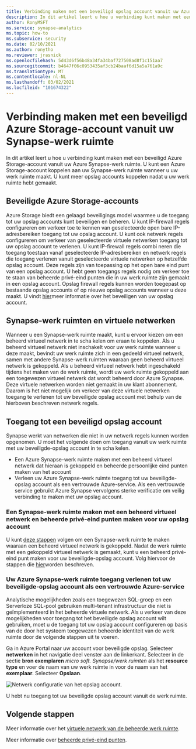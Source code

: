 ```yaml
---
title: Verbinding maken met een beveiligd opslag account vanuit uw Azure Synapse-werk ruimte
description: In dit artikel leert u hoe u verbinding kunt maken met een beveiligd opslag account vanuit uw Azure Synapse-werk ruimte
author: RonyMSFT
ms.service: synapse-analytics
ms.topic: how-to
ms.subservice: security
ms.date: 02/10/2021
ms.author: ronytho
ms.reviewer: jrasnick
ms.openlocfilehash: 5d43d6f56b48a34fa34baf727508ad8f1c151aa7
ms.sourcegitcommit: b4647f06c0953435af3cb24baaf6d15a5a761a9c
ms.translationtype: MT
ms.contentlocale: nl-NL
ms.lasthandoff: 03/02/2021
ms.locfileid: "101674322"
---
```

# <a name="connect-to-a-secure-azure-storage-account-from-your-synapse-workspace"></a>Verbinding maken met een beveiligd Azure Storage-account vanuit uw Synapse-werk ruimte

In dit artikel leert u hoe u verbinding kunt maken met een beveiligd Azure Storage-account vanuit uw Azure Synapse-werk ruimte. U kunt een Azure Storage-account koppelen aan uw Synapse-werk ruimte wanneer u uw werk ruimte maakt. U kunt meer opslag accounts koppelen nadat u uw werk ruimte hebt gemaakt.


## <a name="secured-azure-storage-accounts"></a>Beveiligde Azure Storage-accounts
Azure Storage biedt een gelaagd beveiligings model waarmee u de toegang tot uw opslag accounts kunt beveiligen en beheren. U kunt IP-firewall regels configureren om verkeer toe te kennen van geselecteerde open bare IP-adresbereiken toegang tot uw opslag account. U kunt ook netwerk regels configureren om verkeer van geselecteerde virtuele netwerken toegang tot uw opslag account te verlenen. U kunt IP-firewall regels combi neren die toegang toestaan vanaf geselecteerde IP-adresbereiken en netwerk regels die toegang verlenen vanuit geselecteerde virtuele netwerken op hetzelfde opslag account. Deze regels zijn van toepassing op het open bare eind punt van een opslag account. U hebt geen toegangs regels nodig om verkeer toe te staan van beheerde privé-eind punten die in uw werk ruimte zijn gemaakt in een opslag account. Opslag firewall regels kunnen worden toegepast op bestaande opslag accounts of op nieuwe opslag accounts wanneer u deze maakt. U vindt [hier](../../storage/common/storage-network-security.md)meer informatie over het beveiligen van uw opslag account.

## <a name="synapse-workspaces-and-virtual-networks"></a>Synapse-werk ruimten en virtuele netwerken
Wanneer u een Synapse-werk ruimte maakt, kunt u ervoor kiezen om een beheerd virtueel netwerk in te scha kelen om eraan te koppelen. Als u beheerd virtueel netwerk niet inschakelt voor uw werk ruimte wanneer u deze maakt, bevindt uw werk ruimte zich in een gedeeld virtueel netwerk, samen met andere Synapse-werk ruimten waaraan geen beheerd virtueel netwerk is gekoppeld. Als u beheerd virtueel netwerk hebt ingeschakeld tijdens het maken van de werk ruimte, wordt uw werk ruimte gekoppeld aan een toegewezen virtueel netwerk dat wordt beheerd door Azure Synapse. Deze virtuele netwerken worden niet gemaakt in uw klant abonnement. Daarom is het niet mogelijk om verkeer van deze virtuele netwerken toegang te verlenen tot uw beveiligde opslag account met behulp van de hierboven beschreven netwerk regels.  

## <a name="access-a-secured-storage-account"></a>Toegang tot een beveiligd opslag account
Synapse werkt van netwerken die niet in uw netwerk regels kunnen worden opgenomen. U moet het volgende doen om toegang vanuit uw werk ruimte met uw beveiligde-opslag account in te scha kelen.

* Een Azure Synapse-werk ruimte maken met een beheerd virtueel netwerk dat hieraan is gekoppeld en beheerde persoonlijke eind punten maken van het account
* Verleen uw Azure Synapse-werk ruimte toegang tot uw beveiligde-opslag account als een vertrouwde Azure-service. Als een vertrouwde service gebruikt Azure Synapse vervolgens sterke verificatie om veilig verbinding te maken met uw opslag account.   

### <a name="create-a-synapse-workspace-with-a-managed-virtual-network-and-create-managed-private-endpoints-to-your-storage-account"></a>Een Synapse-werk ruimte maken met een beheerd virtueel netwerk en beheerde privé-eind punten maken voor uw opslag account
U kunt [deze stappen](./synapse-workspace-managed-vnet.md) volgen om een Synapse-werk ruimte te maken waaraan een beheerd virtueel netwerk is gekoppeld. Nadat de werk ruimte met een gekoppeld virtueel netwerk is gemaakt, kunt u een beheerd privé-eind punt maken voor uw beveiligde-opslag account. Volg hiervoor de stappen die [hier](./how-to-create-managed-private-endpoints.md)worden beschreven. 

### <a name="grant-your-azure-synapse-workspace-access-to-your-secure-storage-account-as-a-trusted-azure-service"></a>Uw Azure Synapse-werk ruimte toegang verlenen tot uw beveiligde-opslag account als een vertrouwde Azure-service
Analytische mogelijkheden zoals een toegewezen SQL-groep en een Serverloze SQL-pool gebruiken multi-tenant infrastructuur die niet is geïmplementeerd in het beheerde virtuele netwerk. Als u verkeer van deze mogelijkheden voor toegang tot het beveiligde opslag account wilt gebruiken, moet u de toegang tot uw opslag account configureren op basis van de door het systeem toegewezen beheerde identiteit van de werk ruimte door de volgende stappen uit te voeren.

Ga in Azure Portal naar uw account voor beveiligde opslag. Selecteer **netwerken** in het navigatie deel venster aan de linkerkant. Selecteer in de sectie **bron exemplaren** *micro soft. Synapse/werk ruimten* als het **resource type** en voer de naam van uw werk ruimte in voor de naam van het **exemplaar**. Selecteer **Opslaan**.

![Netwerk configuratie van het opslag account.](./media/connect-to-a-secure-storage-account/secured-storage-access.png)

U hebt nu toegang tot uw beveiligde opslag account vanuit de werk ruimte.


## <a name="next-steps"></a>Volgende stappen

Meer informatie over het [virtuele netwerk van de beheerde werk ruimte](./synapse-workspace-managed-vnet.md).

Meer informatie over [beheerde privé-eind punten](./synapse-workspace-managed-private-endpoints.md).
